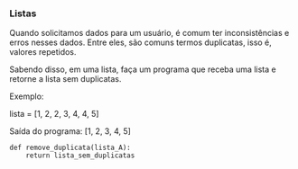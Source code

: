 ### Listas

Quando solicitamos dados para um usuário, é comum ter inconsistências e erros nesses dados. Entre eles, são comuns termos duplicatas, isso é, valores repetidos.

Sabendo disso, em uma lista, faça um programa que receba uma lista e retorne a lista sem duplicatas.

Exemplo:

lista = [1, 2, 2, 3, 4, 4, 5]

Saída do programa: [1, 2, 3, 4, 5]

```
def remove_duplicata(lista_A):
    return lista_sem_duplicatas
```